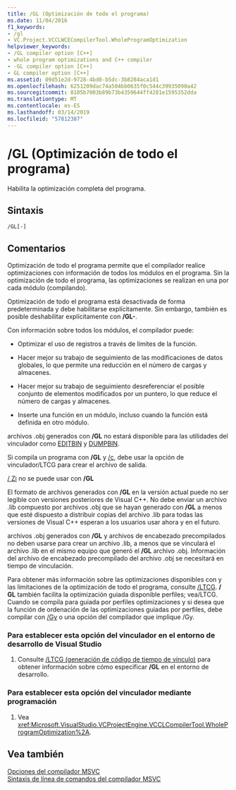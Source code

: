 ```yaml
---
title: /GL (Optimización de todo el programa)
ms.date: 11/04/2016
f1_keywords:
- /gl
- VC.Project.VCCLWCECompilerTool.WholeProgramOptimization
helpviewer_keywords:
- /GL compiler option [C++]
- whole program optimizations and C++ compiler
- -GL compiler option [C++]
- GL compiler option [C++]
ms.assetid: 09d51e2d-9728-4bd0-b5dc-3b8284aca1d1
ms.openlocfilehash: 6251209dac74a504bb0635f0c544c39935090a42
ms.sourcegitcommit: 8105b7003b89b73b4359644ff4281e1595352dda
ms.translationtype: MT
ms.contentlocale: es-ES
ms.lasthandoff: 03/14/2019
ms.locfileid: "57812387"
---
```

# <a name="gl-whole-program-optimization"></a>/GL (Optimización de todo el programa)

Habilita la optimización completa del programa.

## <a name="syntax"></a>Sintaxis

```
/GL[-]
```

## <a name="remarks"></a>Comentarios

Optimización de todo el programa permite que el compilador realice optimizaciones con información de todos los módulos en el programa. Sin la optimización de todo el programa, las optimizaciones se realizan en una por cada módulo (compilando).

Optimización de todo el programa está desactivada de forma predeterminada y debe habilitarse explícitamente. Sin embargo, también es posible deshabilitar explícitamente con **/GL-**.

Con información sobre todos los módulos, el compilador puede:

- Optimizar el uso de registros a través de límites de la función.

- Hacer mejor su trabajo de seguimiento de las modificaciones de datos globales, lo que permite una reducción en el número de cargas y almacenes.

- Hacer mejor su trabajo de seguimiento desreferenciar el posible conjunto de elementos modificados por un puntero, lo que reduce el número de cargas y almacenes.

- Inserte una función en un módulo, incluso cuando la función está definida en otro módulo.

archivos .obj generados con **/GL** no estará disponible para las utilidades del vinculador como [EDITBIN](editbin-reference.md) y [DUMPBIN](dumpbin-reference.md).

Si compila un programa con **/GL** y [/c](c-compile-without-linking.md), debe usar la opción de vinculador/LTCG para crear el archivo de salida.

[/ Zi](z7-zi-zi-debug-information-format.md) no se puede usar con   **/GL**

El formato de archivos generados con **/GL** en la versión actual puede no ser legible con versiones posteriores de Visual C++. No debe enviar un archivo .lib compuesto por archivos .obj que se hayan generado con **/GL** a menos que esté dispuesto a distribuir copias del archivo .lib para todas las versiones de Visual C++ esperan a los usuarios usar ahora y en el futuro.

archivos .obj generados con **/GL** y archivos de encabezado precompilados no deben usarse para crear un archivo .lib, a menos que se vinculará el archivo .lib en el mismo equipo que generó el **/GL** archivo .obj. Información del archivo de encabezado precompilado del archivo .obj se necesitará en tiempo de vinculación.

Para obtener más información sobre las optimizaciones disponibles con y las limitaciones de la optimización de todo el programa, consulte [/LTCG](ltcg-link-time-code-generation.md).  **/ GL** también facilita la optimización guiada disponible perfiles; vea/LTCG.  Cuando se compila para guiada por perfiles optimizaciones y si desea que la función de ordenación de las optimizaciones guiadas por perfiles, debe compilar con [/Gy](gy-enable-function-level-linking.md) o una opción del compilador que implique /Gy.

### <a name="to-set-this-linker-option-in-the-visual-studio-development-environment"></a>Para establecer esta opción del vinculador en el entorno de desarrollo de Visual Studio

1. Consulte [/LTCG (generación de código de tiempo de vínculo)](ltcg-link-time-code-generation.md) para obtener información sobre cómo especificar **/GL** en el entorno de desarrollo.

### <a name="to-set-this-linker-option-programmatically"></a>Para establecer esta opción del vinculador mediante programación

1. Vea <xref:Microsoft.VisualStudio.VCProjectEngine.VCCLCompilerTool.WholeProgramOptimization%2A>.

## <a name="see-also"></a>Vea también

[Opciones del compilador MSVC](compiler-options.md)<br/>
[Sintaxis de línea de comandos del compilador MSVC](compiler-command-line-syntax.md)
